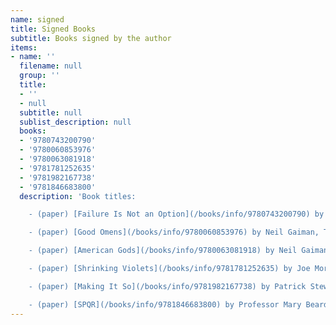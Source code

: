 ```yaml
---
name: signed
title: Signed Books
subtitle: Books signed by the author
items:
- name: ''
  filename: null
  group: ''
  title:
  - ''
  - null
  subtitle: null
  sublist_description: null
  books:
  - '9780743200790'
  - '9780060853976'
  - '9780063081918'
  - '9781781252635'
  - '9781982167738'
  - '9781846683800'
  description: 'Book titles:

    - (paper) [Failure Is Not an Option](/books/info/9780743200790) by Gene Kranz

    - (paper) [Good Omens](/books/info/9780060853976) by Neil Gaiman, Terry Pratchett

    - (paper) [American Gods](/books/info/9780063081918) by Neil Gaiman

    - (paper) [Shrinking Violets](/books/info/9781781252635) by Joe Moran

    - (paper) [Making It So](/books/info/9781982167738) by Patrick Stewart

    - (paper) [SPQR](/books/info/9781846683800) by Professor Mary Beard'
---
```



